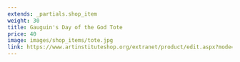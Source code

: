 ```yaml
---
extends: _partials.shop_item
weight: 30
title: Gauguin's Day of the God Tote
price: 40
image: images/shop_items/tote.jpg
link: https://www.artinstituteshop.org/extranet/product/edit.aspx?mode=edit&productID=7476
---
```

